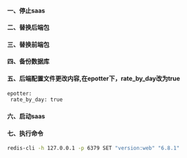 #### 一、停止saas
#### 二、替换后端包
#### 三、替换前端包
#### 四、备份数据库

#### 五、后端配置文件更改内容,在epotter下，rate_by_day改为true
 ```bash
epotter:
  rate_by_day: true
 ```
#### 六、启动saas
#### 七、执行命令
 ```bash
 redis-cli -h 127.0.0.1 -p 6379 SET "version:web" "6.8.1"
 ```
